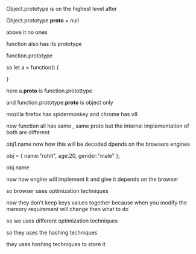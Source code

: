 

Object.prototype
is on the highest level after 

Object.prototype.__proto__ = null 

above it no ones 


function also has its prototype 

function.prototype 

so 
let a = function()
{

}

here a.__proto__ is function.protottype 

and function.prototype.__proto__ is object only 




mozilla firefox has spidermonkey and chrome has v8 

now function all has same , same proto 
but the internal implementation of both are different 


obj1.name now how this will be decoded dpends on the browsers engines 




obj = {
    name:"rohit",
    age:20,
    gender:"male"
};

obj.name 

now how engine will implement it and give it depends on the browser 

so browser uses optimization techniques 


now they don't keep keys values together 
because when you modify the memory requirement will change then what to do 

so we uses different optimization techniques 



so they uses the hashing techniques 



they uses hashing techniques to store it 

